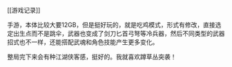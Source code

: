 [[游戏记录]]

手游，本体比较大要12GB，但是挺好玩的，就是吃鸡模式，形式有修改，直接选定出生点而不是跳伞，武器也变成了剑刀匕首弓弩等冷兵器，然后不同类型的武器招式也不一样，还能搭配武魂和角色技能产生更多变化。

整局完下来会有种江湖侠客感，挺好的。我就喜欢蹲草丛突袭！